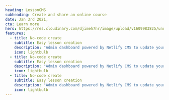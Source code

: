 ```yaml
---
heading: LessonCMS
subheading: Create and share an online course
date: Jan 3rd 2021,
cta: Learn more
hero: https://res.cloudinary.com/djimeh7hr/image/upload/v1609983825/undraw_online_test_gba7_dpshjv.png
features:
  - title: No-code create
    subtitle: Easy lesson creation
    description: "Admin dashboard powered by Netlify CMS to update your content and publish new lessons without re-deploying your site"
    icon: lightbulb
  - title: No-code create
    subtitle: Easy lesson creation
    description: "Admin dashboard powered by Netlify CMS to update your content and publish new lessons without re-deploying your site"
    icon: lightbulb
  - title: No-code create
    subtitle: Easy lesson creation
    description: "Admin dashboard powered by Netlify CMS to update your content and publish new lessons without re-deploying your site"
    icon: lightbulb
---
```

